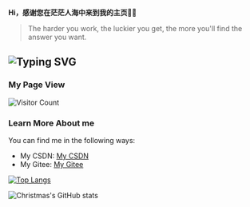 **Hi，感谢您在茫茫人海中来到我的主页👏🎉**
> The harder you work, the luckier you get, the more you'll find the answer you want.<br>

![Typing SVG](https://readme-typing-svg.herokuapp.com?font=DynaPuff&size=20&pause=1000&color=9999FF&center=true&vCenter=true&width=900&height=22&lines=The+harder+you+work+,the+luckier+you+get,+the+more+you'll+find+the+answer+you+want.++%F0%9F%91%8B)
---
### My Page View
![Visitor Count](https://profile-counter.glitch.me/CWisdomJ/count.svg)

### Learn More About me
You can find me in the following ways:
+ My CSDN: [My CSDN](https://blog.csdn.net/qq_60955261)
+ My Gitee: [My Gitee](https://gitee.com/cwisdomj)

[![Top Langs](https://github-readme-stats.vercel.app/api/top-langs/?username=CWisdomJ&layout=compact)](https://github.com/CWisdomJ/github-readme-stats)

![Christmas's GitHub stats](https://github-readme-stats.vercel.app/api?username=CWisdomJ&show_icons=true&theme=tokyonight)


